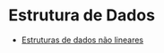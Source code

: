 # Estrutura de Dados

- [Estruturas de dados não lineares](slides/intro-estruturas-nao-lineares.html)
